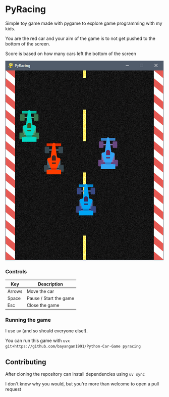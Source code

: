 # PyRacing

Simple toy game made with pygame to explore game programming with my kids.

You are the red car and your aim of the game is to not get pushed to the bottom of the screen.

Score is based on how many cars left the bottom of the screen

![](src/game/assets/screencap.png)

### Controls

| Key    | Description            |
|--------|------------------------|
| Arrows | Move the car           |
| Space  | Pause / Start the game |
| Esc    | Close the game         |

### Running the game

I use `uv` (and so should everyone else!).

You can run this game with `uvx git+https://github.com/bayangan1991/Python-Car-Game pyracing`

## Contributing

After cloning the repository can install dependencies using `uv sync`

I don't know why you would, but you're more than welcome to open a pull request